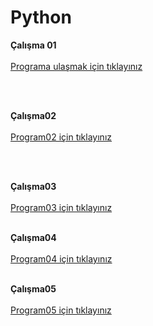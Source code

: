 # Python
**Çalışma 01**
<br>
<br>
[Programa ulaşmak için tıklayınız](https://github.com/Ardayucel325/Python/commit/394a0e06216cd0799159f3953238db029e40b61d)

<br>
<br>

**Çalışma02** 
<br>
<br>
[Program02 için tıklayınız](https://github.com/Ardayucel325/Python/commit/309c1e8606c0fdf403b8932f953344a95050cd97)

<br>
<br>

**Çalışma03** 
<br>
<br>
[Program03 için tıklayınız](https://github.com/Ardayucel325/Python/commit/985f96fc20d2c00bad097840319bcbacf0a22a0e)
<br>
<br>

**Çalışma04** 
<br>
<br>
[Program04 için tıklayınız](https://github.com/Ardayucel325/Python/commit/fe83301094faa8b6cb6aeedfd0f1acfe3e81f511)
<br>
<br>

**Çalışma05** 
<br>
<br>
[Program05 için tıklayınız](https://github.com/Ardayucel325/Python/commit/aa74a81af1396e6183c12e6721028b7502a8216c)
